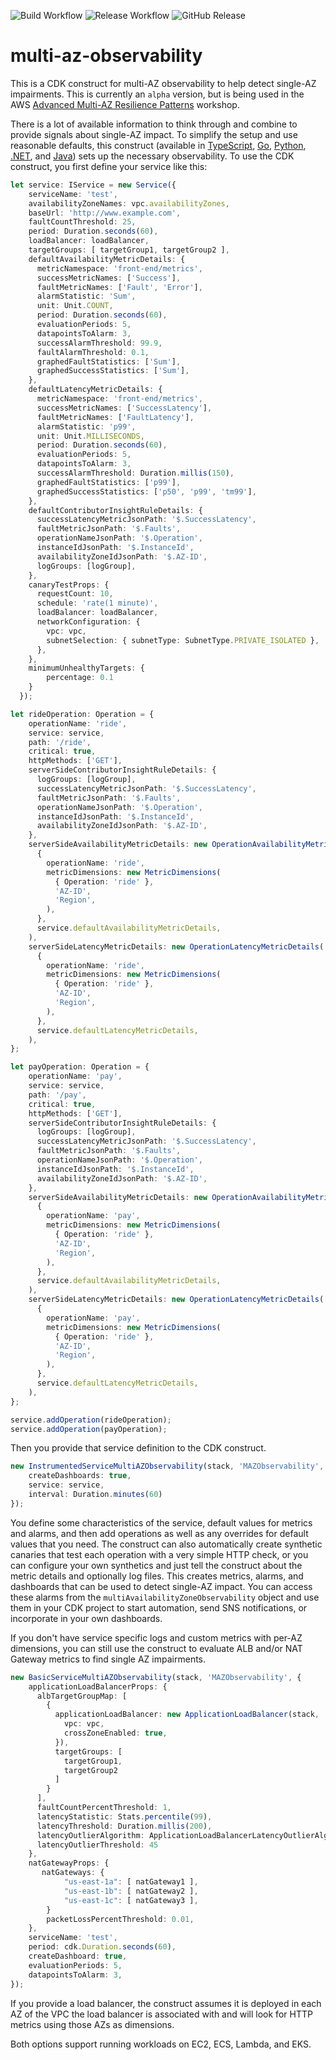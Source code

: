 ![Build Workflow](https://github.com/cdklabs/cdk-multi-az-observability/actions/workflows/build.yml/badge.svg) ![Release Workflow](https://github.com/cdklabs/cdk-multi-az-observability/actions/workflows/release.yml/badge.svg) ![GitHub Release](https://img.shields.io/github/v/release/cdklabs/cdk-multi-az-observability?include_prereleases&sort=semver&logo=github&label=version)

# multi-az-observability
This is a CDK construct for multi-AZ observability to help detect single-AZ impairments. This is currently an `alpha` version, but is being used in the AWS [Advanced Multi-AZ Resilience Patterns](https://catalog.workshops.aws/multi-az-gray-failures/en-US) workshop.

There is a lot of available information to think through and combine to provide signals about single-AZ impact. To simplify the setup and use reasonable defaults, this construct (available in [TypeScript](https://www.npmjs.com/package/@cdklabs/multi-az-observability), [Go](https://github.com/cdklabs/cdk-multi-az-observability-go), [Python](https://pypi.org/project/cdklabs.multi-az-observability/), [.NET](https://www.nuget.org/packages/Cdklabs.MultiAZObservability), and [Java](https://central.sonatype.com/artifact/io.github.cdklabs/cdk-multi-az-observability)) sets up the necessary observability. To use the CDK construct, you first define your service like this:

```typescript
let service: IService = new Service({
    serviceName: 'test',
    availabilityZoneNames: vpc.availabilityZones,
    baseUrl: 'http://www.example.com',
    faultCountThreshold: 25,
    period: Duration.seconds(60),
    loadBalancer: loadBalancer,
    targetGroups: [ targetGroup1, targetGroup2 ],
    defaultAvailabilityMetricDetails: {
      metricNamespace: 'front-end/metrics',
      successMetricNames: ['Success'],
      faultMetricNames: ['Fault', 'Error'],
      alarmStatistic: 'Sum',
      unit: Unit.COUNT,
      period: Duration.seconds(60),
      evaluationPeriods: 5,
      datapointsToAlarm: 3,
      successAlarmThreshold: 99.9,
      faultAlarmThreshold: 0.1,
      graphedFaultStatistics: ['Sum'],
      graphedSuccessStatistics: ['Sum'],
    },
    defaultLatencyMetricDetails: {
      metricNamespace: 'front-end/metrics',
      successMetricNames: ['SuccessLatency'],
      faultMetricNames: ['FaultLatency'],
      alarmStatistic: 'p99',
      unit: Unit.MILLISECONDS,
      period: Duration.seconds(60),
      evaluationPeriods: 5,
      datapointsToAlarm: 3,
      successAlarmThreshold: Duration.millis(150),
      graphedFaultStatistics: ['p99'],
      graphedSuccessStatistics: ['p50', 'p99', 'tm99'],
    },
    defaultContributorInsightRuleDetails: {
      successLatencyMetricJsonPath: '$.SuccessLatency',
      faultMetricJsonPath: '$.Faults',
      operationNameJsonPath: '$.Operation',
      instanceIdJsonPath: '$.InstanceId',
      availabilityZoneIdJsonPath: '$.AZ-ID',
      logGroups: [logGroup],
    },
    canaryTestProps: {
      requestCount: 10,
      schedule: 'rate(1 minute)',
      loadBalancer: loadBalancer,
      networkConfiguration: {
        vpc: vpc,
        subnetSelection: { subnetType: SubnetType.PRIVATE_ISOLATED },
      },
    },
    minimumUnhealthyTargets: {
        percentage: 0.1
    }
  });

let rideOperation: Operation = {
    operationName: 'ride',
    service: service,
    path: '/ride',
    critical: true,
    httpMethods: ['GET'],
    serverSideContributorInsightRuleDetails: {
      logGroups: [logGroup],
      successLatencyMetricJsonPath: '$.SuccessLatency',
      faultMetricJsonPath: '$.Faults',
      operationNameJsonPath: '$.Operation',
      instanceIdJsonPath: '$.InstanceId',
      availabilityZoneIdJsonPath: '$.AZ-ID',
    },
    serverSideAvailabilityMetricDetails: new OperationAvailabilityMetricDetails(
      {
        operationName: 'ride',
        metricDimensions: new MetricDimensions(
          { Operation: 'ride' },
          'AZ-ID',
          'Region',
        ),
      },
      service.defaultAvailabilityMetricDetails,
    ),
    serverSideLatencyMetricDetails: new OperationLatencyMetricDetails(
      {
        operationName: 'ride',
        metricDimensions: new MetricDimensions(
          { Operation: 'ride' },
          'AZ-ID',
          'Region',
        ),
      },
      service.defaultLatencyMetricDetails,
    ),
};

let payOperation: Operation = {
    operationName: 'pay',
    service: service,
    path: '/pay',
    critical: true,
    httpMethods: ['GET'],
    serverSideContributorInsightRuleDetails: {
      logGroups: [logGroup],
      successLatencyMetricJsonPath: '$.SuccessLatency',
      faultMetricJsonPath: '$.Faults',
      operationNameJsonPath: '$.Operation',
      instanceIdJsonPath: '$.InstanceId',
      availabilityZoneIdJsonPath: '$.AZ-ID',
    },
    serverSideAvailabilityMetricDetails: new OperationAvailabilityMetricDetails(
      {
        operationName: 'pay',
        metricDimensions: new MetricDimensions(
          { Operation: 'ride' },
          'AZ-ID',
          'Region',
        ),
      },
      service.defaultAvailabilityMetricDetails,
    ),
    serverSideLatencyMetricDetails: new OperationLatencyMetricDetails(
      {
        operationName: 'pay',
        metricDimensions: new MetricDimensions(
          { Operation: 'ride' },
          'AZ-ID',
          'Region',
        ),
      },
      service.defaultLatencyMetricDetails,
    ),
};

service.addOperation(rideOperation);
service.addOperation(payOperation);
```

Then you provide that service definition to the CDK construct.

```typescript
new InstrumentedServiceMultiAZObservability(stack, 'MAZObservability', {
    createDashboards: true,
    service: service,
    interval: Duration.minutes(60)
});
```

You define some characteristics of the service, default values for metrics and alarms, and then add operations as well as any overrides for default values that you need. The construct can also automatically create synthetic canaries that test each operation with a very simple HTTP check, or you can configure your own synthetics and just tell the construct about the metric details and optionally log files. This creates metrics, alarms, and dashboards that can be used to detect single-AZ impact. You can access these alarms from the `multiAvailabilityZoneObservability` object and use them in your CDK project to start automation, send SNS notifications, or incorporate in your own dashboards.

If you don't have service specific logs and custom metrics with per-AZ dimensions, you can still use the construct to evaluate ALB and/or NAT Gateway metrics to find single AZ impairments.

```typescript
new BasicServiceMultiAZObservability(stack, 'MAZObservability', {
    applicationLoadBalancerProps: {
      albTargetGroupMap: [
        {
          applicationLoadBalancer: new ApplicationLoadBalancer(stack, 'alb', {
            vpc: vpc,
            crossZoneEnabled: true,
          }),
          targetGroups: [
            targetGroup1,
            targetGroup2
          ]
        }
      ],
      faultCountPercentThreshold: 1,
      latencyStatistic: Stats.percentile(99),
      latencyThreshold: Duration.millis(200),
      latencyOutlierAlgorithm: ApplicationLoadBalancerLatencyOutlierAlgorithm.STATIC,
      latencyOutlierThreshold: 45
    },
    natGatewayProps: {
       natGateways: {
            "us-east-1a": [ natGateway1 ],
            "us-east-1b": [ natGateway2 ],
            "us-east-1c": [ natGateway3 ],
        }
        packetLossPercentThreshold: 0.01,
    },
    serviceName: 'test',
    period: cdk.Duration.seconds(60),
    createDashboard: true,
    evaluationPeriods: 5,
    datapointsToAlarm: 3,
});
```

If you provide a load balancer, the construct assumes it is deployed in each AZ of the VPC the load balancer is associated with and will look for HTTP metrics using those AZs as dimensions.

Both options support running workloads on EC2, ECS, Lambda, and EKS.